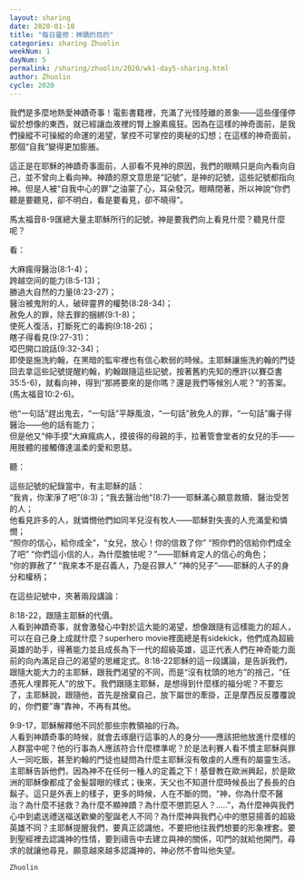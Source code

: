```yaml
---
layout: sharing
date: 2020-01-10
title: "每日靈修：神蹟的目的"
categories: sharing Zhuolin
weekNum: 1
dayNum: 5
permalink: /sharing/zhuolin/2020/wk1-day5-sharing.html
author: Zhuolin
cycle: 2020
---
```


我們是多麼地熱愛神蹟奇事！電影書籍裡，充滿了光怪陸離的景象——這些僅僅停留於想像的東西，就已經讓血液裡的腎上腺素瘋狂。因為在這樣的神奇面前，是我們操縱不可操縱的命運的渴望，掌控不可掌控的奧秘的幻想；在這樣的神奇面前，那個“自我”變得更加膨脹。  

這正是在耶穌的神蹟奇事面前，人卻看不見神的原因，我們的眼睛只是向內看向自己，並不曾向上看向神。神蹟的原文意思是“記號”，是神的記號，這些記號都指向神。但是人被“自我中心的罪”之油蒙了心，耳朵發沉，眼睛閉著，所以神說“你們聽是要聽見，卻不明白，看是要看見，卻不曉得”。  

馬太福音8-9匯總大量主耶穌所行的記號，神是要我們向上看見什麼？聽見什麼呢？  

看：  

大麻瘋得醫治(8:1-4)；  
跨越空间的能力(8:5-13)；  
勝過大自然的力量(8:23-27)；  
醫治被鬼附的人，破碎靈界的權勢(8:28-34)；  
赦免人的罪，除去罪的捆綁(9:1-8)；  
使死人復活，打斷死亡的毒鉤(9:18-26)；  
瞎子得看見(9:27-31)：  
啞巴開口說話(9:32-34)；  
即使是施洗約翰，在黑暗的監牢裡也有信心軟弱的時候。主耶穌讓施洗約翰的門徒回去拿這些記號提醒約翰，約翰跟隨這些記號，按著舊約先知的應許(以賽亞書35:5-6)，就看向神，得到“那將要來的是你嗎？還是我們等候別人呢？”的答案。(馬太福音10:2-6)。  

他“一句話”趕出鬼去，“一句話”平靜風浪，“一句話”赦免人的罪，“一句話”癱子得醫治——他的話有能力；  
但是他又“伸手摸”大麻瘋病人，摸彼得的母親的手，拉著管會堂者的女兒的手——用肢體的接觸傳達溫柔的愛和恩慈。  

聽：  

這些記號的紀錄當中，有主耶穌的話：  
“我肯，你潔淨了吧”(8:3)；“我去醫治他”(8:7)——耶穌滿心願意救贖、醫治受苦的人；  
他看見許多的人，就憐憫他們如同羊兒沒有牧人——耶穌對失喪的人充滿愛和憐憫；  
“照你的信心，給你成全”，“女兒，放心！你的信救了你” “照你們的信給你們成全了吧” “你們這小信的人，為什麼膽怯呢？”——耶穌肯定人的信心的角色；  
“你的罪赦了” “我來本不是召義人，乃是召罪人” “神的兒子”——耶穌的人子的身分和權柄；  

在這些記號中，夾著兩段講論：  

8:18-22，跟隨主耶穌的代價。  
人看到神蹟奇事，就會激發心中對於這大能的渴望，想像跟隨有這樣能力的超人，可以在自己身上成就什麼？superhero movie裡面總是有sidekick，他們成為超級英雄的助手，得著能力並且成長為下一代的超級英雄，這正代表人們在神奇能力面前的向內滿足自己的渴望的思維定式。8:18-22耶穌的這一段講論，是告訴我們，跟隨大能大力的主耶穌，跟我們渴望的不同，而是“沒有枕頭的地方”的捨己，“任憑死人埋葬死人”的放下。我們跟隨主耶穌，是想得到什麼樣的福分呢？不要忘了，主耶穌說，跟隨他，首先是捨棄自己，放下屬世的牽掛，正是摩西反反覆覆說的，你們要”專”靠神，不再有其他。  

9:9-17，耶穌解釋他不同於那些宗教領袖的行為。  
人看到神蹟奇事的時候，就會去琢磨行這事的人的身分——應該把他放進什麼樣的人群當中呢？他的行事為人應該符合什麼標準呢？於是法利賽人看不慣主耶穌與罪人一同吃飯，甚至約翰的門徒也疑問為什麼主耶穌沒有敬虔的人應有的屬靈生活。主耶穌告訴他們，因為神不在任何一種人的定義之下！基督教在歐洲興起，於是歐洲的耶穌像都成了金髮碧眼的樣式；後來，天父也不知道什麼時候長出了長長的白鬍子。這只是外表上的樣子，更多的時候，人在不斷的問，“神，你為什麼不醫治？為什麼不拯救？為什麼不顯神蹟？為什麼不懲罰惡人？.....”，為什麼神與我們心中到處送禮送福送歡樂的聖誕老人不同？為什麼神與我們心中的懲惡揚善的超級英雄不同？主耶穌提醒我們，要真正認識他，不要把他往我們想要的形象裡套。要到聖經裡去認識神的性情，要到禱告中去建立與神的關係，叩門的就給他開門，尋求的就讓他尋見，願意越來越多認識神的，神必然不會叫他失望。  

`Zhuolin`  


